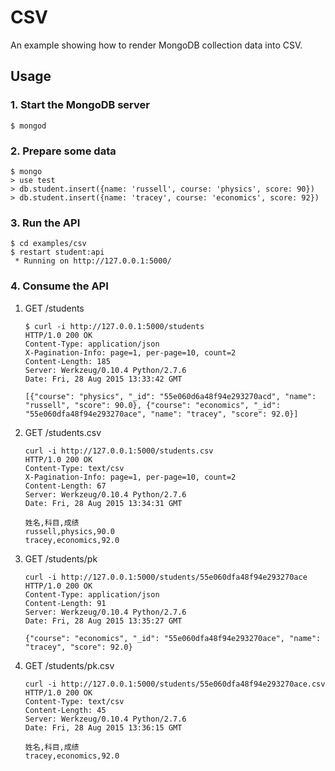 # CSV

An example showing how to render MongoDB collection data into CSV.


## Usage

### 1. Start the MongoDB server

```
$ mongod
```

### 2. Prepare some data

```
$ mongo
> use test
> db.student.insert({name: 'russell', course: 'physics', score: 90})
> db.student.insert({name: 'tracey', course: 'economics', score: 92})
```

### 3. Run the API

```
$ cd examples/csv
$ restart student:api
 * Running on http://127.0.0.1:5000/
```

### 4. Consume the API

1. GET /students

    ```
    $ curl -i http://127.0.0.1:5000/students
    HTTP/1.0 200 OK
    Content-Type: application/json
    X-Pagination-Info: page=1, per-page=10, count=2
    Content-Length: 185
    Server: Werkzeug/0.10.4 Python/2.7.6
    Date: Fri, 28 Aug 2015 13:33:42 GMT

    [{"course": "physics", "_id": "55e060d6a48f94e293270acd", "name": "russell", "score": 90.0}, {"course": "economics", "_id": "55e060dfa48f94e293270ace", "name": "tracey", "score": 92.0}]
    ```

2. GET /students.csv

    ```
    curl -i http://127.0.0.1:5000/students.csv
    HTTP/1.0 200 OK
    Content-Type: text/csv
    X-Pagination-Info: page=1, per-page=10, count=2
    Content-Length: 67
    Server: Werkzeug/0.10.4 Python/2.7.6
    Date: Fri, 28 Aug 2015 13:34:31 GMT

    姓名,科目,成绩
    russell,physics,90.0
    tracey,economics,92.0
    ```

3. GET /students/pk

    ```
    curl -i http://127.0.0.1:5000/students/55e060dfa48f94e293270ace
    HTTP/1.0 200 OK
    Content-Type: application/json
    Content-Length: 91
    Server: Werkzeug/0.10.4 Python/2.7.6
    Date: Fri, 28 Aug 2015 13:35:27 GMT

    {"course": "economics", "_id": "55e060dfa48f94e293270ace", "name": "tracey", "score": 92.0}
    ```

4. GET /students/pk.csv

    ```
    curl -i http://127.0.0.1:5000/students/55e060dfa48f94e293270ace.csv
    HTTP/1.0 200 OK
    Content-Type: text/csv
    Content-Length: 45
    Server: Werkzeug/0.10.4 Python/2.7.6
    Date: Fri, 28 Aug 2015 13:36:15 GMT

    姓名,科目,成绩
    tracey,economics,92.0
    ```
